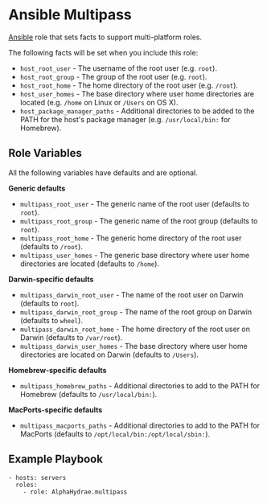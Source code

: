 # Ansible Multipass

[Ansible](https://www.ansible.com) role that sets facts to support multi-platform roles.

The following facts will be set when you include this role:

* `host_root_user` - The username of the root user (e.g. `root`).
* `host_root_group` - The group of the root user (e.g. `root`).
* `host_root_home` - The home directory of the root user (e.g. `/root`).
* `host_user_homes` - The base directory where user home directories are located (e.g. `/home` on Linux or `/Users` on OS X).
* `host_package_manager_paths` - Additional directories to be added to the PATH for the host's package manager (e.g. `/usr/local/bin:` for Homebrew).



## Role Variables

All the following variables have defaults and are optional.

**Generic defaults**

* `multipass_root_user` - The generic name of the root user (defaults to `root`).
* `multipass_root_group` - The generic name of the root group (defaults to `root`).
* `multipass_root_home` - The generic home directory of the root user (defaults to `/root`).
* `multipass_user_homes` - The generic base directory where user home directories are located (defaults to `/home`).

**Darwin-specific defaults**

* `multipass_darwin_root_user` - The name of the root user on Darwin (defaults to `root`).
* `multipass_darwin_root_group` - The name of the root group on Darwin (defaults to `wheel`).
* `multipass_darwin_root_home` - The home directory of the root user on Darwin (defaults to `/var/root`).
* `multipass_darwin_user_homes` - The base directory where user home directories are located on Darwin (defaults to `/Users`).

**Homebrew-specific defaults**

* `multipass_homebrew_paths` - Additional directories to add to the PATH for Homebrew (defaults to `/usr/local/bin:`).

**MacPorts-specific defaults**

* `multipass_macports_paths` - Additional directories to add to the PATH for MacPorts (defaults to `/opt/local/bin:/opt/local/sbin:`).



## Example Playbook

    - hosts: servers
      roles:
        - role: AlphaHydrae.multipass

